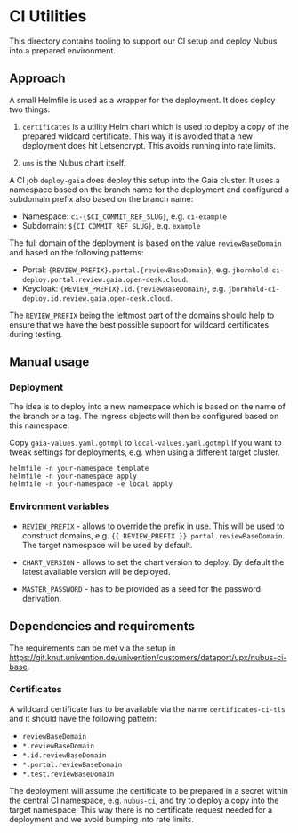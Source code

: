 # CI Utilities

This directory contains tooling to support our CI setup and deploy Nubus into a
prepared environment.


## Approach

A small Helmfile is used as a wrapper for the deployment. It does deploy two things:

1. `certificates` is a utility Helm chart which is used to deploy a copy of the
   prepared wildcard certificate. This way it is avoided that a new deployment
   does hit Letsencrypt. This avoids running into rate limits.

2. `ums` is the Nubus chart itself.

A CI job `deploy-gaia` does deploy this setup into the Gaia cluster. It uses a
namespace based on the branch name for the deployment and configured a subdomain
prefix also based on the branch name:

- Namespace: `ci-{$CI_COMMIT_REF_SLUG}`, e.g. `ci-example`
- Subdomain: `${CI_COMMIT_REF_SLUG}`, e.g. `example`

The full domain of the deployment is based on the value `reviewBaseDomain` and
based on the following patterns:

- Portal: `{REVIEW_PREFIX}.portal.{reviewBaseDomain}`, e.g.
  `jbornhold-ci-deploy.portal.review.gaia.open-desk.cloud`.
- Keycloak: `{REVIEW_PREFIX}.id.{reviewBaseDomain}`, e.g.
  `jbornhold-ci-deploy.id.review.gaia.open-desk.cloud`.

The `REVIEW_PREFIX` being the leftmost part of the domains should help to ensure
that we have the best possible support for wildcard certificates during testing.


## Manual usage

### Deployment

The idea is to deploy into a new namespace which is based on the name of the
branch or a tag. The Ingress objects will then be configured based on this
namespace.

Copy `gaia-values.yaml.gotmpl` to `local-values.yaml.gotmpl` if you want to
tweak settings for deployments, e.g. when using a different target cluster.

```
helmfile -n your-namespace template
helmfile -n your-namespace apply
helmfile -n your-namespace -e local apply
```

### Environment variables

- `REVIEW_PREFIX` - allows to override the prefix in use. This will be used to
  construct domains, e.g. `{{ REVIEW_PREFIX }}.portal.reviewBaseDomain`. The
  target namespace will be used by default.

- `CHART_VERSION` - allows to set the chart version to deploy. By default the
  latest available version will be deployed.

- `MASTER_PASSWORD` - has to be provided as a seed for the password derivation.


## Dependencies and requirements

The requirements can be met via the setup in
<https://git.knut.univention.de/univention/customers/dataport/upx/nubus-ci-base>.


### Certificates

A wildcard certificate has to be available via the name `certificates-ci-tls`
and it should have the following pattern:

- `reviewBaseDomain`
- `*.reviewBaseDomain`
- `*.id.reviewBaseDomain`
- `*.portal.reviewBaseDomain`
- `*.test.reviewBaseDomain`

The deployment will assume the certificate to be prepared in a secret within the
central CI namespace, e.g. `nubus-ci`, and try to deploy a copy into the target
namespace. This way there is no certificate request needed for a deployment and
we avoid bumping into rate limits.
